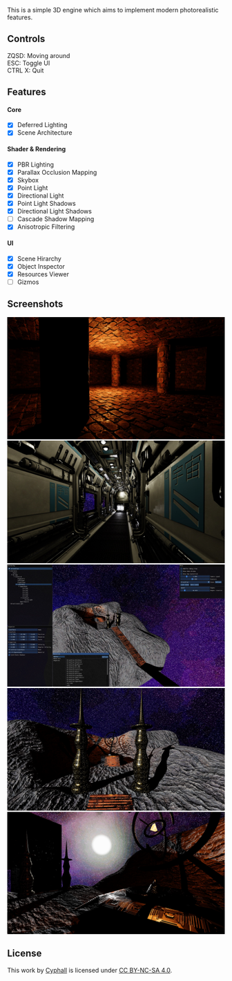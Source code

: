 
This is a simple 3D engine which aims to implement modern photorealistic features.

## Controls

ZQSD: Moving around<br/>
ESC: Toggle UI<br/>
CTRL X: Quit

## Features

#### Core

- [x] Deferred Lighting
- [x] Scene Architecture

#### Shader & Rendering

- [x] PBR Lighting
- [x] Parallax Occlusion Mapping
- [x] Skybox
- [x] Point Light
- [x] Directional Light
- [x] Point Light Shadows
- [x] Directional Light Shadows
- [ ] Cascade Shadow Mapping
- [x] Anisotropic Filtering

#### UI

- [x] Scene Hirarchy
- [x] Object Inspector
- [x] Resources Viewer
- [ ] Gizmos

## Screenshots

![](screenshots/01.jpg?raw=true "Dungeon Scene")
![](screenshots/02.jpg?raw=true "Spaceship Scene")
![](screenshots/03.jpg?raw=true "ImGui Interface")
![](screenshots/04.jpg?raw=true "Alien Alter Scene #1")
![](screenshots/05.jpg?raw=true "Alien Alter Scene #2")

## License

This work by [Cyphall](https://github.com/Cyphall) is licensed under [CC BY-NC-SA 4.0](https://creativecommons.org/licenses/by-nc-sa/4.0).
